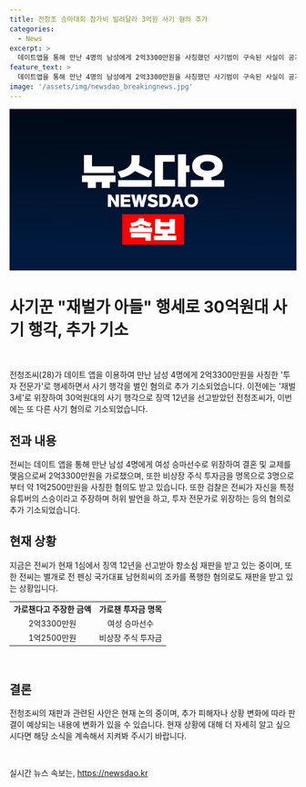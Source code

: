 ```yaml
---
title: 전청조 승마대회 참가비 빌려달라 3억원 사기 혐의 추가
categories:
  - News
excerpt: >
  데이트앱을 통해 만난 4명의 남성에게 2억3300만원을 사칭했던 사기범이 구속된 사실이 공개됐다. 전청조씨(27)는 재벌 3세와 유튜버 스승으로 위장하여 투자금을 챙긴 혐의와 함께 여성 승마선수로 위장하여 더 많은 돈을 챙긴 혐의로 추가 기소됐다. 또한, 자신을 특정 유튜버의 스승으로 속이고 허위 발언을 한 혐의로도 기소됐다. 전씨는 여러 가지 사기 행각으로 구속되어 현재 재판 중이며, 재혼 상대로 알려진 전 펜싱 국가대표 남현희(43)씨의 조카를 폭행한 혐의로도 재판을 받고 있다.
feature_text: >
  데이트앱을 통해 만난 4명의 남성에게 2억3300만원을 사칭했던 사기범이 구속된 사실이 공개됐다. 전청조씨(27)는 재벌 3세와 유튜버 스승으로 위장하여 투자금을 챙긴 혐의와 함께 여성 승마선수로 위장하여 더 많은 돈을 챙긴 혐의로 추가 기소됐다. 또한, 자신을 특정 유튜버의 스승으로 속이고 허위 발언을 한 혐의로도 기소됐다. 전씨는 여러 가지 사기 행각으로 구속되어 현재 재판 중이며, 재혼 상대로 알려진 전 펜싱 국가대표 남현희(43)씨의 조카를 폭행한 혐의로도 재판을 받고 있다.
image: '/assets/img/newsdao_breakingnews.jpg'
---
```


<p><img src="/assets/img/newsdao_breakingnews.jpg" alt="pcversion 속보" /></p>

<h1 data-ke-size="size26">사기꾼 "재벌가 아들" 행세로 30억원대 사기 행각, 추가 기소</h1>

<p data-ke-size="size16">&nbsp;</p>

<p>전청조씨(28)가 데이트 앱을 이용하여 만난 남성 4명에게 2억3300만원을 사칭한 '투자 전문가'로 행세하면서 사기 행각을 벌인 혐의로 추가 기소되었습니다. 이전에는 '재벌 3세'로 위장하여 30억원대의 사기 행각으로 징역 12년을 선고받았던 전청조씨가, 이번에는 또 다른 사기 혐의로 기소되었습니다.</p>

<h2 data-ke-size="size24">전과 내용</h2>

<p data-ke-size="size16">전씨는 데이트 앱을 통해 만난 남성 4명에게 여성 승마선수로 위장하여 결혼 및 교제를 맺음으로써 2억3300만원을 가로챘으며, 또한 비상장 주식 투자금을 명목으로 3명으로부터 약 1억2500만원을 사칭한 혐의도 받고 있습니다. 또한 검찰은 전씨가 자신을 특정 유튜버의 스승이라고 주장하며 허위 발언을 하고, 투자 전문가로 위장하는 등의 혐의로 추가 기소되었습니다.</p>

<h2 data-ke-size="size24">현재 상황</h2>

<p data-ke-size="size16">지금은 전씨가 현재 1심에서 징역 12년을 선고받아 항소심 재판을 받고 있는 중이며, 또한 전씨는 별개로 전 펜싱 국가대표 남현희씨의 조카를 폭행한 혐의로도 재판을 받고 있는 상황입니다.</p>

<table>
    <tbody>
        <tr>
            <td style="text-align: center; height: 17px;"><b>가로챈다고 주장한 금액</b></td>
            <td style="text-align: center; height: 17px;"><b>가로챈 투자금 명목</b></td>
        </tr>
        <tr>
            <td style="text-align: center; height: 17px;">2억3300만원</td>
            <td style="text-align: center; height: 17px;">여성 승마선수</td>
        </tr>
        <tr>
            <td style="text-align: center; height: 17px;">1억2500만원</td>
            <td style="text-align: center; height: 17px;">비상장 주식 투자금</td>
        </tr>
    </tbody>
</table>

<p data-ke-size="size16">&nbsp;</p>

<h2 data-ke-size="size24">결론</h2>

<p data-ke-size="size16">전청조씨의 재판과 관련된 사안은 현재 논의 중이며, 추가 피해자나 상황 변화에 따라 판결이 예상되는 내용에 변화가 있을 수 있습니다. 현재 상황에 대해 더 자세히 알고 싶으시다면 해당 소식을 계속해서 지켜봐 주시기 바랍니다.</p>

<p data-ke-size="size16">&nbsp;</p>
실시간 뉴스 속보는, <a href="https://newsdao.kr" rel="dofollow">https://newsdao.kr</a>



